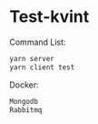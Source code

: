 # Test-kvint

Command List:
```bash
yarn server
yarn client test
```
Docker:
```bash
Mongodb 
Rabbitmq
```